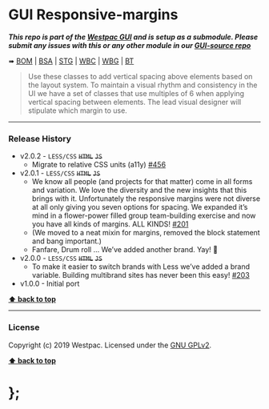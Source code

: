GUI Responsive-margins
======================

***This repo is part of the [Westpac GUI](http://gel.westpacgroup.com.au/GUI/) and is setup as a submodule. Please submit any issues with this or any other
module in our [GUI-source repo](https://github.com/WestpacCXTeam/GUI-source/issues)***

➠
[BOM](http://westpaccxteam.github.io/GUI-responsive-margins/tests/BOM/) |
[BSA](http://westpaccxteam.github.io/GUI-responsive-margins/tests/BSA/) |
[STG](http://westpaccxteam.github.io/GUI-responsive-margins/tests/STG/) |
[WBC](http://westpaccxteam.github.io/GUI-responsive-margins/tests/WBC/) |
[WBG](http://westpaccxteam.github.io/GUI-responsive-margins/tests/WBG/) |
[BT](http://westpaccxteam.github.io/GUI-responsive-margins/tests/BT/)

> Use these classes to add vertical spacing above elements based on the layout system. To maintain a visual rhythm and consistency in the UI we have a set of
> classes that use multiples of 6 when applying vertical spacing between elements. The lead visual designer will stipulate which margin to use.

----------------------------------------------------------------------------------------------------------------------------------------------------------------


### Release History

* v2.0.2 - `LESS/CSS` ~~`HTML`~~ ~~`JS`~~
	* Migrate to relative CSS units (a11y)
		[#456](https://github.com/WestpacCXTeam/GUI-source/issues/456)
* v2.0.1 - `LESS/CSS` ~~`HTML`~~ ~~`JS`~~
	* We know all people (and projects for that matter) come in all forms and variation. We love the diversity and the new insights that this brings with it.
		Unfortunately the responsive margins were not diverse at all only giving you seven options for spacing. We expanded it’s mind in a flower-power filled
		group team-building exercise and now you have all kinds of margins. ALL KINDS!
		[#201](https://github.com/WestpacCXTeam/GUI-source/issues/201)
	* (We moved to a neat mixin for margins, removed the block statement and bang important.)
	* Fanfare, Drum roll … We’ve added another brand. Yay! :clap:
* v2.0.0 - `LESS/CSS` ~~`HTML`~~ ~~`JS`~~
	* To make it easier to switch brands with Less we’ve added a brand variable. Building multibrand sites has never been this easy!
		[#203](https://github.com/WestpacCXTeam/GUI-source/issues/203)
* v1.0.0 - Initial port

**[⬆ back to top](#content)**


----------------------------------------------------------------------------------------------------------------------------------------------------------------


### License

Copyright (c) 2019 Westpac. Licensed under the [GNU GPLv2](https://raw.githubusercontent.com/WestpacCXTeam/GUI-responsive-margins/master/LICENSE).

**[⬆ back to top](#content)**

# };